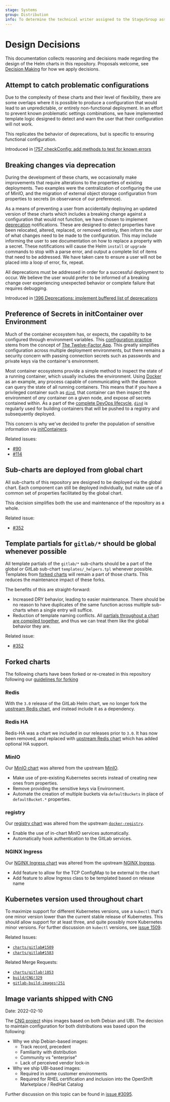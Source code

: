 ```yaml
---
stage: Systems
group: Distribution
info: To determine the technical writer assigned to the Stage/Group associated with this page, see https://about.gitlab.com/handbook/product/ux/technical-writing/#assignments
---
```


# Design Decisions

This documentation collects reasoning and decisions made
regarding the design of the Helm charts in this repository. Proposals welcome, see [Decision Making](decision-making.md) for how we apply decisions.

## Attempt to catch problematic configurations

Due to the complexity of these charts and their level of flexibility, there are some
overlaps where it is possible to produce a configuration that would lead to an
unpredictable, or entirely non-functional deployment. In an effort
to prevent known problematic settings combinations, we have implemented template logic
designed to detect and warn the user that their configuration will not work.

This replicates the behavior of deprecations, but is specific to ensuring functional configuration.

Introduced in [!757 checkConfig: add methods to test for known errors](https://gitlab.com/gitlab-org/charts/gitlab/-/merge_requests/757)

## Breaking changes via deprecation

During the development of these charts, we occasionally make improvements that require
alterations to the properties of existing deployments. Two examples were the centralization
of configuring the use of MinIO, and the migration of external object storage configuration
from properties to secrets (in observance of our preference).

As a means of preventing a user from accidentally deploying an updated version of these
charts which includes a breaking change against a configuration that would not function, we
have chosen to implement [deprecation](../development/index.md#handling-configuration-deprecations) notifications. These are designed to detect
properties have been relocated, altered, replaced, or removed entirely, then inform
the user of what changes need to be made to the configuration. This may include informing
the user to see documentation on how to replace a property with a secret. These notifications
will cause the Helm `install` or `upgrade` commands to stop with a parse error, and output a complete list of items that need to be addressed. We have taken care to ensure a user will not be placed into a loop of error, fix, repeat.

All deprecations must be addressed in order for a successful deployment to occur. We believe
the user would prefer to be informed of a breaking change over experiencing unexpected
behavior or complete failure that requires debugging.

Introduced in [!396 Deprecations: implement buffered list of deprecations](https://gitlab.com/gitlab-org/charts/gitlab/-/merge_requests/396)

## Preference of Secrets in initContainer over Environment

Much of the container ecosystem has, or expects, the capability to be configured
through environment variables. This [configuration practice](https://12factor.net/config)
stems from the concept of [The Twelve-Factor App](https://12factor.net). This
greatly simplifies configuration across multiple deployment environments, but there
remains a security concern with passing connection secrets such as passwords and
private keys via the container's environment.

Most container ecosystems provide a simple method to inspect the state of a running
container, which usually includes the environment. Using [Docker](https://www.docker.com/)
as an example, any process capable of communicating with the daemon can query the
state of all running containers. This means that if you have a privileged container
such as [`dind`](https://hub.docker.com/r/gitlab/dind/), that container can then inspect the environment of _any_ container
on a given node, and expose _all_ secrets contained within.
As a part of the [complete DevOps lifecycle](https://about.gitlab.com/blog/2017/10/11/from-dev-to-devops/), [`dind`](https://hub.docker.com/r/gitlab/dind/) is regularly
used for building containers that will be pushed to a registry and subsequently
deployed.

This concern is why we've decided to prefer the population of sensitive information
via [initContainers](https://kubernetes.io/docs/concepts/workloads/pods/init-containers/).

Related issues:

- [#90](https://gitlab.com/gitlab-org/charts/gitlab/-/issues/90)
- [#114](https://gitlab.com/gitlab-org/charts/gitlab/-/issues/114)

## Sub-charts are deployed from global chart

All sub-charts of this repository are designed to be deployed via the global chart.
Each component can still be deployed individually, but make use of a common set of
properties facilitated by the global chart.

This decision simplifies both the use and maintenance of the repository as a whole.

Related issue:

- [#352](https://gitlab.com/gitlab-org/charts/gitlab/-/issues/352)

## Template partials for `gitlab/*` should be global whenever possible

All template partials of the `gitlab/*` sub-charts should be a part of the global or
GitLab sub-chart `templates/_helpers.tpl` whenever possible. Templates from
[forked charts](#forked-charts) will remain a part of those charts. This reduces
the maintenance impact of these forks.

The benefits of this are straight-forward:

- Increased DRY behavior, leading to easier maintenance. There should be no reason
  to have duplicates of the same function across multiple sub-charts when a single
  entry will suffice.
- Reduction of template naming conflicts. All [partials throughout a chart are compiled together](https://helm.sh/docs/chart_template_guide/named_templates/#declaring-and-using-templates-with-define-and-template),
  and thus we can treat them like the global behavior they are.

Related issue:

- [#352](https://gitlab.com/gitlab-org/charts/gitlab/-/issues/352)

## Forked charts

The following charts have been forked or re-created in this repository following
our [guidelines for forking](../development/index.md#guidelines-for-forking)

### Redis

With the `3.0` release of the GitLab Helm chart, we no longer fork the [upstream Redis chart](https://github.com/bitnami/charts/tree/master/bitnami/redis),
and instead include it as a dependency.

### Redis HA

Redis-HA was a chart we included in our releases prior to `3.0`. It has now been removed,
and replaced with [upstream Redis chart](https://github.com/bitnami/charts/tree/master/bitnami/redis)
which has added optional HA support.

### MinIO

Our [MinIO chart](../charts/minio/index.md) was altered from the upstream [MinIO](https://github.com/helm/charts/tree/master/stable/minio).

- Make use of pre-existing Kubernetes secrets instead of creating new ones from properties.
- Remove providing the sensitive keys via Environment.
- Automate the creation of multiple buckets via `defaultBuckets` in place of
  `defaultBucket.*` properties.

### registry

Our [registry chart](../charts/registry/index.md) was altered from the upstream [`docker-registry`](https://github.com/helm/charts/tree/master/stable/docker-registry).

- Enable the use of in-chart MinIO services automatically.
- Automatically hook authentication to the GitLab services.

### NGINX Ingress

Our [NGINX Ingress chart](../charts/nginx/index.md) was altered from the upstream [NGINX Ingress](https://github.com/kubernetes/ingress-nginx).

- Add feature to allow for the TCP ConfigMap to be external to the chart
- Add feature to allow Ingress class to be templated based on release name

## Kubernetes version used throughout chart

To maximize support for different Kubernetes versions, use a `kubectl` that's
one minor version lower than the current stable release of Kubernetes.
This should allow support for at least three, and quite possibly more
Kubernetes minor versions. For further discussion on `kubectl` versions, see
[issue 1509](https://gitlab.com/gitlab-org/charts/gitlab/-/issues/1509).

Related Issues:

- [`charts/gitlab#1509`](https://gitlab.com/gitlab-org/charts/gitlab/-/issues/1509)
- [`charts/gitlab#1583`](https://gitlab.com/gitlab-org/charts/gitlab/-/issues/1583)

Related Merge Requests:

- [`charts/gitlab!1053`](https://gitlab.com/gitlab-org/charts/gitlab/-/merge_requests/1053)
- [`build/CNG!329`](https://gitlab.com/gitlab-org/build/CNG/-/merge_requests/329)
- [`gitlab-build-images!251`](https://gitlab.com/gitlab-org/gitlab-build-images/-/merge_requests/251)

## Image variants shipped with CNG

Date: 2022-02-10

The [CNG project](https://gitlab.com/gitlab-org/build/CNG) ships images based on both Debian and UBI. The decision to maintain configuration
for both distributions was based upon the following:

- Why we ship Debian-based images:
  - Track record, precedent
  - Familiarity with distribution
  - Community vs "enterprise"
  - Lack of perceived vendor lock-in
- Why we ship UBI-based images:
  - Required in some customer environments
  - Required for RHEL certification and inclusion into the OpenShift Marketplace / RedHat Catalog

Further discussion on this topic can be found in [issue #3095](https://gitlab.com/gitlab-org/charts/gitlab/-/issues/3095).
